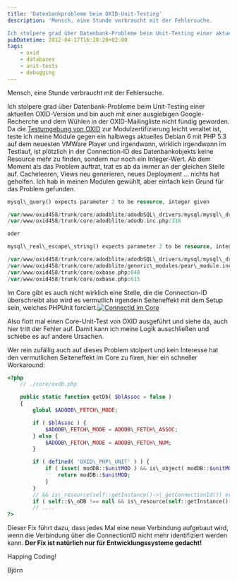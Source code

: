 ```yaml
---
title: 'Datenbankprobleme beim OXID-Unit-Testing'
description: 'Mensch, eine Stunde verbraucht mit der Fehlersuche.

Ich stolpere grad über Datenbank-Probleme beim Unit-Testing einer aktuellen OXID-Version und bin auch mit einer ausgiebigen Google-Recherche und de...'
pubDatetime: 2012-04-17T16:28:20+02:00
tags:
    - oxid
    - databases
    - unit-tests
    - debugging
---
```


Mensch, eine Stunde verbraucht mit der Fehlersuche.

Ich stolpere grad über Datenbank-Probleme beim Unit-Testing einer aktuellen OXID-Version und bin auch mit einer ausgiebigen Google-Recherche und dem Wühlen in der OXID-Mailingliste nicht fündig geworden. Da die [Testumgebung von OXID](http://wiki.oxidforge.org/Certification/Modules "OXID Zertifizierung") zur Modulzertifizierung leicht veraltet ist, teste ich meine Module gegen ein halbwegs aktuelles Debian 6 mit PHP 5.3 auf dem neuesten VMWare Player und irgendwann, wirklich irgendwann im Testlauf, ist plötzlich in der Connection-ID des Datenbankobjekts keine Resource mehr zu finden, sondern nur noch ein Integer-Wert.  Ab dem Moment als das Problem auftrat, trat es ab da immer an der gleichen Stelle auf.  Cacheleeren, Views neu generieren, neues Deployment ... nichts hat geholfen. Ich hab in meinen Modulen gewühlt, aber einfach kein Grund für das Problem gefunden.

```php
mysql\_query() expects parameter 2 to be resource, integer given

/var/www/oxid458/trunk/core/adodblite/adodbSQL\_drivers/mysql/mysql\_driver.inc:353
/var/www/oxid458/trunk/core/adodblite/adodb.inc.php:316

oder

mysql\_real\_escape\_string() expects parameter 2 to be resource, integer given

/var/www/oxid458/trunk/core/adodblite/adodbSQL\_drivers/mysql/mysql\_driver.inc:197
/var/www/oxid458/trunk/core/adodblite/generic\_modules/pear\_module.inc:125
/var/www/oxid458/trunk/core/oxbase.php:648
/var/www/oxid458/trunk/core/oxbase.php:615
```

Im Core gibt es auch nicht wirklich eine Stelle, die die Connection-ID überschreibt also wird es vermutlich irgendein Seiteneffekt mit dem Setup sein, welches PHPUnit forciert.[![](http://ecommerce-developer.de/wp-content/uploads/2012/04/db1.png "ConnectId im Core")](http://ecommerce-developer.de/wp-content/uploads/2012/04/db1.png)

Also flott mal einen Core-Unit-Test von OXID ausgeführt und siehe da, auch hier tritt der Fehler auf. Damit kann ich meine Logik ausschließen und schiebe es auf andere Ursachen.

Wer rein zufällig auch auf dieses Problem stolpert und kein Interesse hat den vermutlichen Seiteneffekt im Core zu fixen, hier ein schneller Workaround:

```php
<?php
    // ./core/oxdb.php

    public static function getDb( $blAssoc = false )
    {
        global $ADODB\_FETCH\_MODE;

        if ( $blAssoc ) {
            $ADODB\_FETCH\_MODE = ADODB\_FETCH\_ASSOC;
        } else {
            $ADODB\_FETCH\_MODE = ADODB\_FETCH\_NUM;
        }

        if ( defined( 'OXID\_PHP\_UNIT' ) ) {
            if ( isset( modDB::$unitMOD ) && is\_object( modDB::$unitMOD ) ) {
                return modDB::$unitMOD;
            }
        }
        // && is\_resource(self::getInstance()->\_getConnectionId()) ergaenzt
        if ( self::$\_oDB !== null && is\_resource(self::getInstance()->\_getConnectionId())) {
        // ....
?>
```

Dieser Fix führt dazu, dass jedes Mal eine neue Verbindung aufgebaut wird, wenn die Verbindung über die ConnectionID nicht mehr identifiziert werden kann. **Der Fix ist natürlich nur für Entwicklungssysteme gedacht!**

Happing Coding!

Björn
